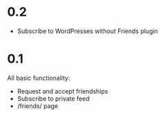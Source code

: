 0.2
===
- Subscribe to WordPresses without Friends plugin

0.1
===
All basic functionality:
- Request and accept friendships
- Subscribe to private feed
- /friends/ page 
